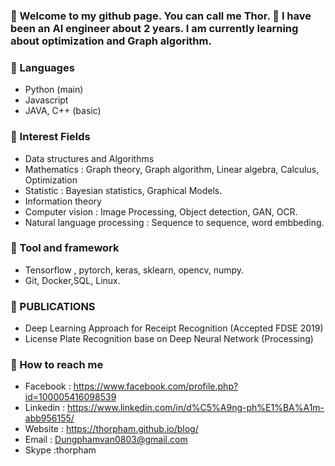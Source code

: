 ### 👋 Welcome to my github page. You can call me Thor. 🔭 I have been an AI engineer about 2 years. I am currently learning about optimization and Graph algorithm.

<!--
**ThorPham/ThorPham** is a ✨ _special_ ✨ repository because its `README.md` (this file) appears on your GitHub profile.

Here are some ideas to get you started:

- 🔭 I’m currently working on ...
- 🌱 I’m currently learning ...
- 👯 I’m looking to collaborate on ...
- 🤔 I’m looking for help with ...
- 💬 Ask me about ...
- 📫 How to reach me: ...
- 😄 Pronouns: ...
- ⚡ Fun fact: ...
-->
### 🔭 Languages
- Python (main)
- Javascript
- JAVA, C++ (basic)
### 🤔 Interest Fields
- Data structures and Algorithms 
- Mathematics : Graph theory, Graph algorithm, Linear algebra, Calculus, Optimization
- Statistic : Bayesian statistics, Graphical Models. 
- Information theory
- Computer vision : Image Processing, Object detection, GAN, OCR.
- Natural language processing : Sequence to sequence, word embbeding.
### 💬 Tool and framework
- Tensorflow , pytorch, keras, sklearn, opencv, numpy.
- Git, Docker,SQL, Linux.
### 🌱 PUBLICATIONS
- Deep Learning Approach for Receipt Recognition (Accepted FDSE 2019)
- License Plate Recognition base on Deep Neural Network (Processing)

### 👯 How to reach me
- Facebook : https://www.facebook.com/profile.php?id=100005416098539
- Linkedin : https://www.linkedin.com/in/d%C5%A9ng-ph%E1%BA%A1m-abb956155/
- Website : https://thorpham.github.io/blog/
- Email : Dungphamvan0803@gmail.com
- Skype :thorpham
